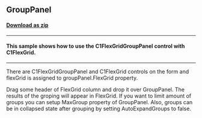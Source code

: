 ## GroupPanel
#### [Download as zip](https://minhaskamal.github.io/DownGit/#/home?url=https://github.com/GrapeCity/ComponentOne-WinForms-Samples/tree/master/NetFramework\FlexGrid\CS\GroupPanel)
____
#### This sample shows how to use the C1FlexGridGroupPanel control with C1FlexGrid.
____
There are C1FlexGridGroupPanel and C1FlexGrid controls on the form and flexGrid is assigned to groupPanel.FlexGrid property. 

Drag some header of FlexGrid column and drop it over GroupPanel. The results of the groping will appear in FlexGrid. If you want to limit amount of groups you can setup MaxGroup property of GroupPanel. Also, groups can be in collapsed state after grouping by setting AutoExpandGroups to false. 